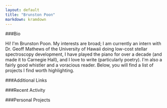 ```yaml
---
layout: default
title: "Brunston Poon"
markdown: kramdown
---
```


###Bio

Hi! I'm Brunston Poon. My interests are broad; I am currently an intern with Dr. Geoff Mathews of the University of Hawaii doing low-cost stellar spectroscopy development, I have played the piano for over a decade (and made it to Carnegie Hall), and I love to write (particularly poetry). I'm also a fairly good whistler and a voracious reader. Below, you will find a list of projects I find worth highlighting. 

###Additional Links

###Recent Activity

###Personal Projects
